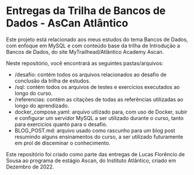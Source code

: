 # Entregas da Trilha de Bancos de Dados - AsCan Atlântico

Este projeto está relacionado aos meus estudos do tema Bancos de Dados, com enfoque em MySQL e com conteúdo base da 
trilha de Introdução a Bancos de Dados, do site MyTrailhead/Atlântico Academy Ascan.

Neste repositório, você encontrará as seguintes pastas/arquivos:

- /desafio: contém todos os arquivos relacionados ao desafio de conclusão da trilha de estudos.
- /sql: contém todos os arquivos de testes e exercícios executados ao longo do curso.
- /referencias: contém as citações de todas as referências utilizadas ao longo do aprendizado.
- docker_compose.yaml: arquivo utlizado para, com uso de Docker, subir e configurar um servidor MySQL
a ser utilizado durante o curso, tanto para exercicios quanto para o desafio.
- BLOG_POST.md: arquivo usado como rascunho para um blog post resumindo alguns ensinamentos do curso,
a ser utilizado futuramente em prol de disceminar o conhecimento.

Este repositório foi criado como parte das entregas de Lucas Florêncio de Sousa ao programa de estágio Ascan, 
do Instituto Atlântico, criado em Dezembro de 2022.
